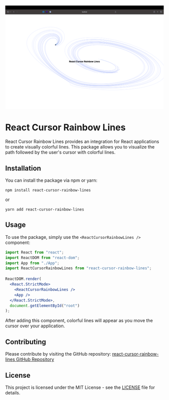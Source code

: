 ![react-cursor-rainbow-lines](/docs/images/banner.png "react-cursor-rainbow-lines")

# React Cursor Rainbow Lines

React Cursor Rainbow Lines provides an integration for React applications to create visually colorful lines. This package allows you to visualize the path followed by the user's cursor with colorful lines.

## Installation

You can install the package via npm or yarn:

```
npm install react-cursor-rainbow-lines
```

or

```
yarn add react-cursor-rainbow-lines
```

## Usage

To use the package, simply use the `<ReactCursorRainbowLines />` component:

```jsx
import React from "react";
import ReactDOM from "react-dom";
import App from "./App";
import ReactCursorRainbowLines from "react-cursor-rainbow-lines";

ReactDOM.render(
  <React.StrictMode>
    <ReactCursorRainbowLines />
    <App />
  </React.StrictMode>,
  document.getElementById("root")
);
```

After adding this component, colorful lines will appear as you move the cursor over your application.

## Contributing

Please contribute by visiting the GitHub repository: [react-cursor-rainbow-lines GitHub Repository](https://github.com/gokhangunduz/react-cursor-rainbow-lines)

## License

This project is licensed under the MIT License - see the [LICENSE](LICENSE) file for details.
